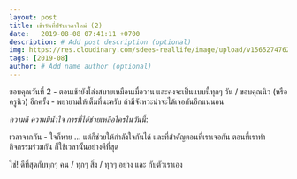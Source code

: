 ```yaml
---
layout: post
title: เช้าวันที่ปรับเวลาใหม่ (2)
date:   2019-08-08 07:41:11 +0700
description: # Add post description (optional)
img: https://res.cloudinary.com/sdees-reallife/image/upload/v1565274762/IMG_20190808_070925.jpg # Add image post (optional)
tags: [2019-08]
author: # Add name author (optional)
---
```

ขอบคุณวันที่ 2 - ตอนเช้ายังโล่งสบายเหมือนเมื่อวาน และคงจะเป็นแบบนี้ทุกๆ วัน / ขอบคุณนิว (หรือครูนิว) อีกครั้ง - พยายามให้เต็มที่นะครับ ถ้ามีจังหวะน่าจะได้เจอกันอีกแน่นอน

<i class="fa fa-child" style="color:plum"></i>

*ความดี ความมีน้ำใจ การที่ได้ช่วยเหลือใครในวันนี้*:

เวลาจากกัน - ใจก็หาย ... แต่ก็ช่วยให้กำลังใจกันได้ และที่สำคัญตอนที่เราเจอกัน ตอนที่เราทำกิจกรรมร่วมกัน ก็ใช้เวลานั้นอย่างดีที่สุด

ใช่! ดีที่สุดกับทุกๆ คน / ทุกๆ สิ่ง / ทุกๆ อย่าง และ กับตัวเราเอง
